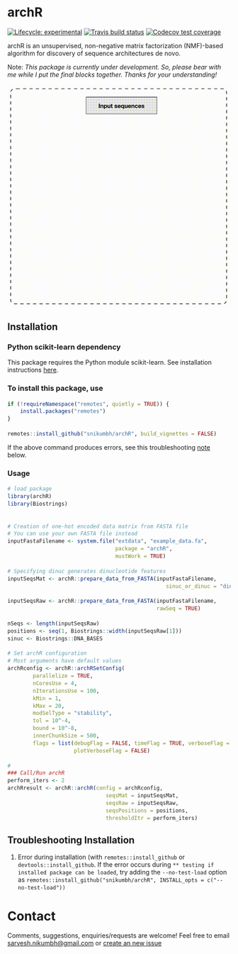 

# archR
<!-- badges: start -->
[![Lifecycle:
experimental](https://img.shields.io/badge/lifecycle-experimental-orange.svg)](https://www.tidyverse.org/lifecycle/#experimental)
[![Travis build status](https://travis-ci.org/snikumbh/archR.svg?branch=master)](https://travis-ci.org/snikumbh/archR)
[![Codecov test coverage](https://codecov.io/gh/snikumbh/archR/branch/master/graph/badge.svg)](https://codecov.io/gh/snikumbh/archR?branch=master)
<!-- badges: end -->

archR is an unsupervised, non-negative matrix factorization (NMF)-based algorithm for discovery of sequence architectures de novo.


Note: _This package is currently under development. So, please bear with me while I put the final blocks together. Thanks for your understanding!_ 


![](https://github.com/snikumbh/archR/blob/master/vignettes/archR_algorithm_1080p_cropped.gif)



## Installation

### Python scikit-learn dependency
This package requires the Python module scikit-learn. See installation instructions [here](https://scikit-learn.org/stable/install.html).


### To install this package, use 

```r
if (!requireNamespace("remotes", quietly = TRUE)) {
    install.packages("remotes")   
}

remotes::install_github("snikumbh/archR", build_vignettes = FALSE)
``` 

If the above command produces errors, see this troubleshooting [note](https://github.com/snikumbh/archR#troubleshooting-installation) below.


### Usage
```r
# load package
library(archR)
library(Biostrings)


# Creation of one-hot encoded data matrix from FASTA file
# You can use your own FASTA file instead
inputFastaFilename <- system.file("extdata", "example_data.fa", 
                                  package = "archR", 
                                  mustWork = TRUE)

# Specifying dinuc generates dinucleotide features
inputSeqsMat <- archR::prepare_data_from_FASTA(inputFastaFilename,
                                                  sinuc_or_dinuc = "dinuc")

inputSeqsRaw <- archR::prepare_data_from_FASTA(inputFastaFilename, 
                                               rawSeq = TRUE)

nSeqs <- length(inputSeqsRaw)
positions <- seq(1, Biostrings::width(inputSeqsRaw[1]))
sinuc <- Biostrings::DNA_BASES

# Set archR configuration
# Most arguments have default values
archRconfig <- archR::archRSetConfig(
        parallelize = TRUE,
        nCoresUse = 4,
        nIterationsUse = 100,
        kMin = 1,
        kMax = 20,
        modSelType = "stability",
        tol = 10^-4,
        bound = 10^-8,
        innerChunkSize = 500,
        flags = list(debugFlag = FALSE, timeFlag = TRUE, verboseFlag = TRUE,
                     plotVerboseFlag = FALSE)

#
### Call/Run archR
perform_iters <- 2
archRresult <- archR::archR(config = archRconfig,
                               seqsMat = inputSeqsMat,
                               seqsRaw = inputSeqsRaw,
                               seqsPositions = positions,
                               thresholdItr = perform_iters)

```

## Troubleshooting Installation

1. Error during installation (with `remotes::install_github` or `devtools::install_github`. If the error occurs during `** testing if installed package can be loaded`, try adding the `--no-test-load` option as `remotes::install_github("snikumbh/archR", INSTALL_opts = c("--no-test-load"))`


# Contact
Comments, suggestions, enquiries/requests are welcome! Feel free to email sarvesh.nikumbh@gmail.com or [create an new issue](https://github.com/snikumbh/archR/issues/new)
